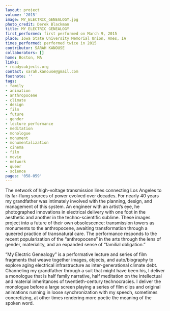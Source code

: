 ```yaml
---
layout: project
volume: '2015'
image: MY_ELECTRIC_GENEALOGY.jpg
photo_credit: Derek Blackman
title: MY ELECTRIC GENEALOGY
first_performed: first performed on March 9, 2015
place: Iowa State University Memorial Union, Ames, IA
times_performed: performed twice in 2015
contributor: SARAH KANOUSE
collaborators: []
home: Boston, MA
links:
- readysubjects.org
contact: sarah.kanouse@gmail.com
footnote: ''
tags:
- family
- animation
- anthropocene
- climate
- design
- film
- future
- gender
- lecture performance
- meditation
- monologue
- monument
- monumentalization
- cinema
- film
- movie
- network
- queer
- science
pages: '058-059'
---
```


The network of high-voltage transmission lines connecting Los Angeles to its far-flung sources of power evolved over decades. For nearly 40 years my grandfather was intimately involved with the planning, design, and management of this system. An engineer with an artist’s eye, he photographed innovations in electrical delivery with one foot in the aesthetic and another in the techno-scientific sublime. These images project into a future of their own obsolescence: transmission towers as monuments to the anthropocene, awaiting transformation through a queered practice of transnatural care. The performance responds to the recent popularization of the “anthropocene” in the arts through the lens of gender, materiality, and an expanded sense of “familial obligation.”

“My Electric Genealogy” is a performative lecture and series of film fragments that weave together images, objects, and auto/biography to explore aging electrical infrastructure as inter-generational climate debt. Channeling my grandfather through a suit that might have been his, I deliver a monologue that is half family narrative, half meditation on the intellectual and material inheritances of twentieth-century technocracies. I deliver the monologue before a large screen playing a series of film clips and original animations running in loose synchronization with my speech, sometimes concretizing, at other times rendering more poetic the meaning of the spoken word.
